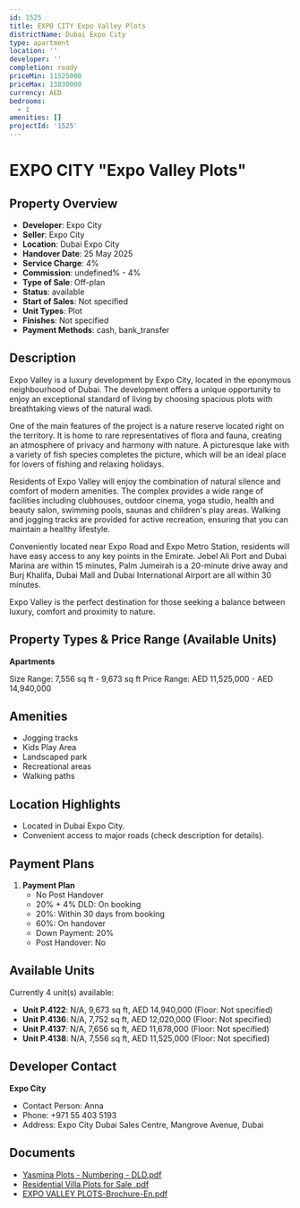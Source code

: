 ```yaml
---
id: 1525
title: EXPO CITY Expo Valley Plots
districtName: Dubai Expo City
type: apartment
location: ''
developer: ''
completion: ready
priceMin: 11525000
priceMax: 13830000
currency: AED
bedrooms:
  - 1
amenities: []
projectId: '1525'
---
```


# EXPO CITY "Expo Valley Plots"

## Property Overview
- **Developer**: Expo City
- **Seller**: Expo City
- **Location**: Dubai Expo City
- **Handover Date**: 25 May 2025
- **Service Charge**: 4%
- **Commission**: undefined% - 4%
- **Type of Sale**: Off-plan
- **Status**: available
- **Start of Sales**: Not specified
- **Unit Types**: Plot
- **Finishes**: Not specified
- **Payment Methods**: cash, bank_transfer

## Description
Expo Valley is a luxury development by Expo City, located in the eponymous neighbourhood of Dubai. The development offers a unique opportunity to enjoy an exceptional standard of living by choosing spacious plots with breathtaking views of the natural wadi.

One of the main features of the project is a nature reserve located right on the territory. It is home to rare representatives of flora and fauna, creating an atmosphere of privacy and harmony with nature. A picturesque lake with a variety of fish species completes the picture, which will be an ideal place for lovers of fishing and relaxing holidays.

Residents of Expo Valley will enjoy the combination of natural silence and comfort of modern amenities. The complex provides a wide range of facilities including clubhouses, outdoor cinema, yoga studio, health and beauty salon, swimming pools, saunas and children's play areas. Walking and jogging tracks are provided for active recreation, ensuring that you can maintain a healthy lifestyle.

Conveniently located near Expo Road and Expo Metro Station, residents will have easy access to any key points in the Emirate. Jebel Ali Port and Dubai Marina are within 15 minutes, Palm Jumeirah is a 20-minute drive away and Burj Khalifa, Dubai Mall and Dubai International Airport are all within 30 minutes.

Expo Valley is the perfect destination for those seeking a balance between luxury, comfort and proximity to nature.

## Property Types & Price Range (Available Units)
**Apartments**

Size Range: 7,556 sq ft - 9,673 sq ft
Price Range: AED 11,525,000 - AED 14,940,000

## Amenities
- Jogging tracks
- Kids Play Area
- Landscaped park
- Recreational areas
- Walking paths

## Location Highlights
- Located in Dubai Expo City.
- Convenient access to major roads (check description for details).

## Payment Plans
1. **Payment Plan**
   - No Post Handover
   - 20% + 4% DLD: On booking
   - 20%: Within 30 days from booking
   - 60%: On handover
   - Down Payment: 20%
   - Post Handover: No

## Available Units
Currently 4 unit(s) available:
- **Unit P.4122**: N/A, 9,673 sq ft, AED 14,940,000 (Floor: Not specified)
- **Unit P.4136**: N/A, 7,752 sq ft, AED 12,020,000 (Floor: Not specified)
- **Unit P.4137**: N/A, 7,656 sq ft, AED 11,678,000 (Floor: Not specified)
- **Unit P.4138**: N/A, 7,556 sq ft, AED 11,525,000 (Floor: Not specified)

## Developer Contact
**Expo City**
- Contact Person: Anna
- Phone: +971 55 403 5193
- Address: Expo City Dubai Sales Centre, Mangrove Avenue, Dubai

## Documents
- [Yasmina Plots - Numbering - DLD.pdf](https://cdn.geniemap.net/2024/03/28/r2OnammczHqcYJnlfXf5KTHS8UNIit4G0dVPZQlC.pdf)
- [Residential Villa Plots for Sale .pdf](https://cdn.geniemap.net/2024/05/06/TZsXivgDMkImVoREeD2aL4MjHzoWMlUVf6miFKru.pdf)
- [EXPO VALLEY PLOTS-Brochure-En.pdf](https://cdn.geniemap.net/2024/05/27/1mjNkdQDmDakjAXInLUxSzpxX402RY2WJ2SVnHTw.pdf)
